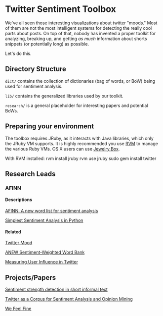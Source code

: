 Twitter Sentiment Toolbox
=========================
We've all seen those interesting visualizations about twitter "moods." Most of them are not the most intelligent systems for detecting the really cool parts about posts. On top of that, nobody has invented a proper toolkit for analyzing, breaking up, and getting *as much* information about shorts snippets (or potentially long) as possible.

Let's do this.

Directory Structure
-------------------
`dict/` contains the collection of dictionaries (bag of words, or BoW) being used for sentiment analysis.

`lib/` contains the generalized libraries used by our toolkit.

`research/` is a general placeholder for interesting papers and potential BoWs.

Preparing your environment
--------------------------
The toolbox requires JRuby, as it interacts with Java libraries, which only the JRuby VM supports. It is highly recommended you use [RVM](http://beginrescueend.com/) to manage the various Ruby VMs. OS X users can use [Jewelry Box](http://unfiniti.com/software/mac/jewelrybox).

With RVM installed:
	rvm install jruby
	rvm use jruby
	sudo gem install twitter

Research Leads
--------------
### AFINN
#### Descriptions
[AFINN: A new word list for sentiment analysis](http://fnielsen.posterous.com/afinn-a-new-word-list-for-sentiment-analysis)

[Simplest Sentiment Analysis in Python](http://fnielsen.posterous.com/simplest-sentiment-analysis-in-python-with-af)

#### Related
[Twitter Mood](http://www.ccs.neu.edu/home/amislove/twittermood/)

[ANEW Sentiment-Weighted Word Bank](http://csea.phhp.ufl.edu/media/anewmessage.html)

[Measuring User Influence in Twitter](http://an.kaist.ac.kr/~mycha/docs/icwsm2010_cha.pdf)


Projects/Papers
---------------

[Sentiment strength detection in short informal text](http://onlinelibrary.wiley.com/doi/10.1002/asi.21416/abstract)

[Twitter as a Corpus for Sentiment Analysis and Opinion Mining](http://deepthoughtinc.com/wp-content/uploads/2011/01/Twitter-as-a-Corpus-for-Sentiment-Analysis-and-Opinion-Mining.pdf)

[We Feel Fine](http://wefeelfine.org/faq.html)


